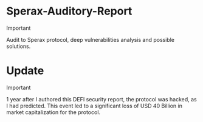 # Sperax-Auditory-Report
> [!IMPORTANT]
> Audit to Sperax protocol, deep vulnerabilities analysis and possible solutions.

# Update

> [!IMPORTANT]
> 1 year after I authored this DEFI security report, the protocol was hacked, as I had predicted. This event led to a significant loss of USD 40 Billion in market capitalization for the protocol.
